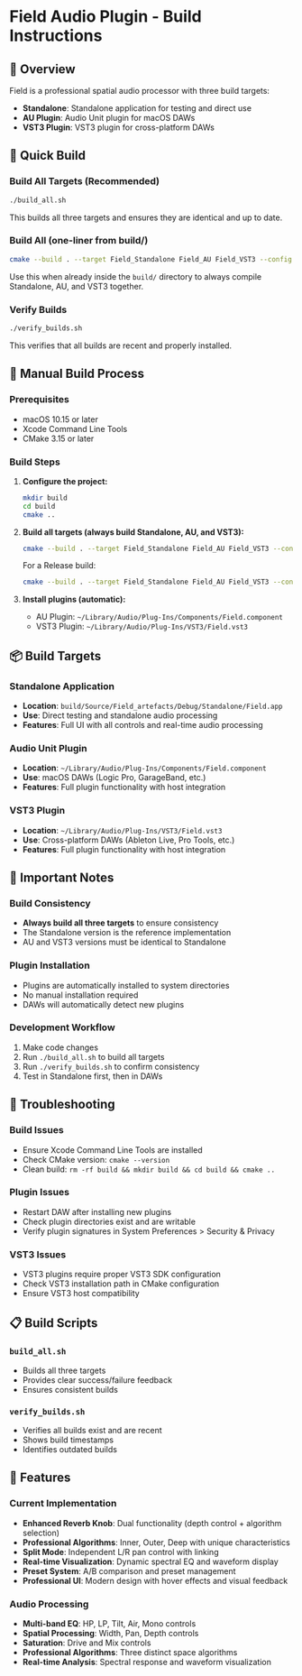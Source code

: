 # Field Audio Plugin - Build Instructions

## 🎵 Overview

Field is a professional spatial audio processor with three build targets:
- **Standalone**: Standalone application for testing and direct use
- **AU Plugin**: Audio Unit plugin for macOS DAWs
- **VST3 Plugin**: VST3 plugin for cross-platform DAWs

## 🚀 Quick Build

### Build All Targets (Recommended)
```bash
./build_all.sh
```

This builds all three targets and ensures they are identical and up to date.

### Build All (one-liner from build/)
```bash
cmake --build . --target Field_Standalone Field_AU Field_VST3 --config Debug -- -j 8
```

Use this when already inside the `build/` directory to always compile Standalone, AU, and VST3 together.

### Verify Builds
```bash
./verify_builds.sh
```

This verifies that all builds are recent and properly installed.

## 🔧 Manual Build Process

### Prerequisites
- macOS 10.15 or later
- Xcode Command Line Tools
- CMake 3.15 or later

### Build Steps

1. **Configure the project:**
   ```bash
   mkdir build
   cd build
   cmake ..
   ```

2. **Build all targets (always build Standalone, AU, and VST3):**
   ```bash
   cmake --build . --target Field_Standalone Field_AU Field_VST3 --config Debug -- -j 8
   ```

   For a Release build:
   ```bash
   cmake --build . --target Field_Standalone Field_AU Field_VST3 --config Release -- -j 8
   ```

3. **Install plugins (automatic):**
   - AU Plugin: `~/Library/Audio/Plug-Ins/Components/Field.component`
   - VST3 Plugin: `~/Library/Audio/Plug-Ins/VST3/Field.vst3`

## 📦 Build Targets

### Standalone Application
- **Location**: `build/Source/Field_artefacts/Debug/Standalone/Field.app`
- **Use**: Direct testing and standalone audio processing
- **Features**: Full UI with all controls and real-time audio processing

### Audio Unit Plugin
- **Location**: `~/Library/Audio/Plug-Ins/Components/Field.component`
- **Use**: macOS DAWs (Logic Pro, GarageBand, etc.)
- **Features**: Full plugin functionality with host integration

### VST3 Plugin
- **Location**: `~/Library/Audio/Plug-Ins/VST3/Field.vst3`
- **Use**: Cross-platform DAWs (Ableton Live, Pro Tools, etc.)
- **Features**: Full plugin functionality with host integration

## 🎯 Important Notes

### Build Consistency
- **Always build all three targets** to ensure consistency
- The Standalone version is the reference implementation
- AU and VST3 versions must be identical to Standalone

### Plugin Installation
- Plugins are automatically installed to system directories
- No manual installation required
- DAWs will automatically detect new plugins

### Development Workflow
1. Make code changes
2. Run `./build_all.sh` to build all targets
3. Run `./verify_builds.sh` to confirm consistency
4. Test in Standalone first, then in DAWs

## 🐛 Troubleshooting

### Build Issues
- Ensure Xcode Command Line Tools are installed
- Check CMake version: `cmake --version`
- Clean build: `rm -rf build && mkdir build && cd build && cmake ..`

### Plugin Issues
- Restart DAW after installing new plugins
- Check plugin directories exist and are writable
- Verify plugin signatures in System Preferences > Security & Privacy

### VST3 Issues
- VST3 plugins require proper VST3 SDK configuration
- Check VST3 installation path in CMake configuration
- Ensure VST3 host compatibility

## 📋 Build Scripts

### `build_all.sh`
- Builds all three targets
- Provides clear success/failure feedback
- Ensures consistent builds

### `verify_builds.sh`
- Verifies all builds exist and are recent
- Shows build timestamps
- Identifies outdated builds

## 🎵 Features

### Current Implementation
- **Enhanced Reverb Knob**: Dual functionality (depth control + algorithm selection)
- **Professional Algorithms**: Inner, Outer, Deep with unique characteristics
- **Split Mode**: Independent L/R pan control with linking
- **Real-time Visualization**: Dynamic spectral EQ and waveform display
- **Preset System**: A/B comparison and preset management
- **Professional UI**: Modern design with hover effects and visual feedback

### Audio Processing
- **Multi-band EQ**: HP, LP, Tilt, Air, Mono controls
- **Spatial Processing**: Width, Pan, Depth controls
- **Saturation**: Drive and Mix controls
- **Professional Algorithms**: Three distinct space algorithms
- **Real-time Analysis**: Spectral response and waveform visualization
